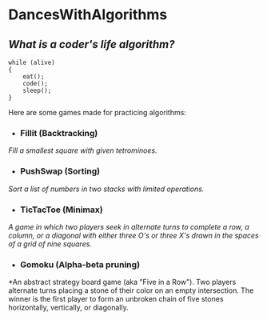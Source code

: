 # DancesWithAlgorithms

## *What is a coder's life algorithm?*

```
while (alive)
{
    eat();
    code();
    sleep();
}
```

Here are some games made for practicing algorithms:

- ### Fillit (Backtracking)
*Fill a smallest square with given tetrominoes.*

- ### PushSwap (Sorting)
*Sort a list of numbers in two stacks with limited operations.*

- ### TicTacToe (Minimax)
*A game in which two players seek in alternate turns to complete a row, a column, or a diagonal with either three O's or three X's drawn in the spaces of a grid of nine squares.*

- ### Gomoku (Alpha-beta pruning)
*An abstract strategy board game (aka "Five in a Row"). Two players alternate turns placing a stone of their color on an empty intersection. The winner is the first player to form an unbroken chain of five stones horizontally, vertically, or diagonally.
